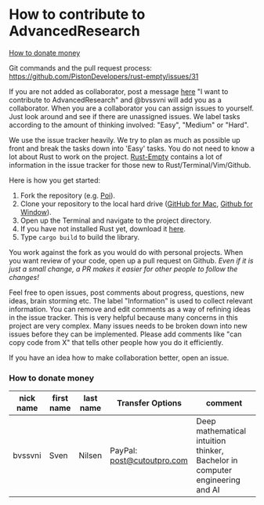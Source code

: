 # How to contribute to AdvancedResearch

<a href="#donate_money">How to donate money</a>

Git commands and the pull request process: https://github.com/PistonDevelopers/rust-empty/issues/31

If you are not added as collaborator, post a message [here](https://github.com/advancedresearch/advancedresearch.github.io/issues/3) "I want to contribute to AdvancedResearch" and @bvssvni will add you as a collaborator.
When you are a collaborator you can assign issues to yourself.
Just look around and see if there are unassigned issues.
We label tasks according to the amount of thinking involved: "Easy", "Medium" or "Hard".

We use the issue tracker heavily.
We try to plan as much as possible up front and break the tasks down into 'Easy' tasks.
You do not need to know a lot about Rust to work on the project.
[Rust-Empty](https://github.com/pistondevelopers/rust-empty) contains a lot of information in the issue tracker for those new to Rust/Terminal/Vim/Github.

Here is how you get started:

1. Fork the repository (e.g. [Poi](https://github.com/advancedresearch/poi)).
2. Clone your repository to the local hard drive ([GitHub for Mac](https://mac.github.com/), [Github for Window](https://windows.github.com/)).
3. Open up the Terminal and navigate to the project directory.
4. If you have not installed Rust yet, download it [here](http://www.rust-lang.org/).
5. Type `cargo build` to build the library.

You work against the fork as you would do with personal projects.
When you want review of your code, open up a pull request on Github.
*Even if it is just a small change, a PR makes it easier for other people to follow the changes!*

Feel free to open issues, post comments about progress, questions, new ideas, brain storming etc.
The label "Information" is used to collect relevant information.
You can remove and edit comments as a way of refining ideas in the issue tracker.
This is very helpful because many concerns in this project are very complex.
Many issues needs to be broken down into new issues before they can be implemented.
Please add comments like "can copy code from X" that tells other people how you do it efficiently.

If you have an idea how to make collaboration better, open an issue.

<a name="donate_money" />

### How to donate money

| nick name | first name | last name | Transfer Options | comment |
|---------------|---------------|---------------|-------------------|--------------|
| bvssvni | Sven | Nilsen | PayPal: post@cutoutpro.com | Deep mathematical intuition thinker, Bachelor in computer engineering and AI |
